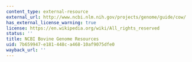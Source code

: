 ```yaml
---
content_type: external-resource
external_url: http://www.ncbi.nlm.nih.gov/projects/genome/guide/cow/
has_external_license_warning: true
license: https://en.wikipedia.org/wiki/All_rights_reserved
status: ''
title: NCBI Bovine Genome Resources
uid: 7b659947-e181-448c-a468-10af9075dfe0
wayback_url: ''
---
```

